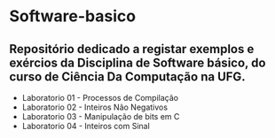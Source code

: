 # Software-basico

## Repositório dedicado a registar exemplos e exércios da Disciplina de Software básico, do curso de Ciência Da Computação na UFG. 


* Laboratorio 01 - Processos de Compilação
* Laboratorio 02 - Inteiros Não Negativos
* Laboratorio 03 - Manipulação de bits em C 
* Laboratorio 04 - Inteiros com Sinal
